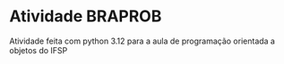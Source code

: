 # Atividade BRAPROB
Atividade feita com python 3.12 para a aula de programação orientada a objetos do IFSP
